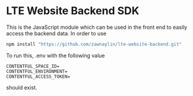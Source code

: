 # LTE Website Backend SDK

This is the JavaScript module which can be used in the front end to easily access the backend data.
In order to use
```sh
npm install "https://github.com/zawnaylin/lte-website-backend.git"
```
To run this, .env with the following value
```
CONTENTFUL_SPACE_ID=
CONTENTFUL_ENVIRONMENT=
CONTENTFUL_ACCESS_TOKEN=
```
should exist. 